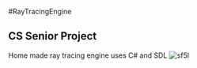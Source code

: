 #RayTracingEngine
## CS Senior Project
Home made ray tracing engine uses C# and SDL
![sf5l](https://cloud.githubusercontent.com/assets/10762404/19600819/f0aca67e-9763-11e6-9465-85ba30522aaf.png)
